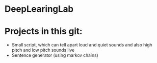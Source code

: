 # DeepLearingLab

# Projects in this git:
* Small script, which can tell apart loud and quiet sounds and also high pitch and low pitch sounds live 
* Sentence generator (using markov chains)

